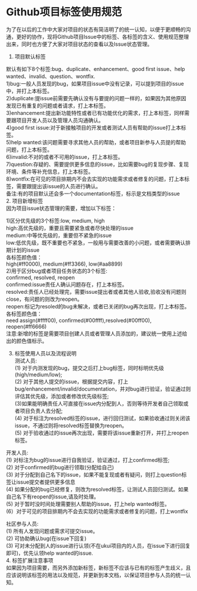 # Github项目标签使用规范
  为了在以后的工作中大家对项目的状态有简洁明了的统一认知，以便于更顺畅的沟通，更好的协作，现将Github项目Issue中的标签、各标签的含义、使用规范整理出来，同时也方便了大家对项目状态的查看以及Issue状态管理。  
1. 项目默认标签

 默认有如下8个标签:bug、duplicate、enhancement、good first issue、help wanted、invalid、question、wontfix.  
1)bug:一般人员发现的bug，如果项目issue中没有记录，可以提到项目的issue中，并打上本标签。  
2)duplicate:提issue前需要先确认没有与要提的问题一样的，如果因为其他原因发现已有重复的问题或者请求，打上本标签。  
3)enhancement:提出新功能特性或者已有功能优化的需求，打上本标签，同样需要跟项目开发人员以及管理人员沟通确认。  
4)good first issue:对于新接触项目的开发或者测试人员有帮助的issue打上本标签。  
5)help wanted:该问题需要寻求其他人员的帮助，或者项目新参与人员提的帮助问题，打上本标签。  
6)invalid:不对的或者不可用的issue，打上本标签。  
7)question:存疑的、需要提供更多信息的issue，比如需要bug的复现步骤、复现环境、条件等补充信息，打上本标签。  
8)wontfix:在可见的项目排期内不会去实现的功能需求或者修复的问题，打上本标签，需要跟提出该issue的人员进行确认。  
备注:有的项目默认还会多一个documentation标签，标示是文档类型的issue  
2. 项目新增标签  
因为项目issue状态管理的需要，增加以下标签：  
  
1)区分优先级的3个标签:low, medium, high  
  high:高优先级的，重要且需要紧急或者尽快处理的issue  
  medium:中等优先级的，重要但不紧急的issue  
  low:低优先级，既不重要也不紧急，一般用与需要改善的小问题，或者需要确认排期计划的issue  
  各标签颜色值：  
high(#ff0000), medium(#ff3366), low(#aa8899)  
2)用于区分bug或者项目任务状态的3个标签:  
 confirmed, resolved, reopen  
  confirmed:issue责任人确认问题存在，打上本标签。  
  resolved:责任人已经处理完，需要issue提出者或者其他人验收,验收没有问题则close，有问题的则改为reopen。  
  reopen:标记为resoled的bug未解决，或者已关闭的bug再次出现，打上本标签。  
  各标签颜色值：  
   need assign(#ffff00), confirmed(#00ffff),resolved(#00ff00), reopen(#ff6666)  
注意:新增的标签是需要项目创建人员或者管理人员添加的，建议统一使用上述给出的颜色值标示。  
  
3. 标签使用人员以及流程说明  
测试人员:  
(1) 对于内测发现的bug，提交之后打上bug标签，同时标明优先级(high/medium/low);  
(2) 对于其他人提交的issue，根据提交内容，打上bug/enhancement/invalid/documentation，并对bug进行验证，验证通过则评估其优先级，添加或者修改优先级标签;  
(3)如果能明确责任人可直接在issue内分配到人，否则等待开发者自己领取或者项目负责人去分配;  
(4) 对于标注为resolved标签的issue，进行回归测试，如果验收通过则关闭该issue，不通过则将resolved标签替换为reopen。  
(5) 对于验收通过的issue再次出现，需要将该issue重新打开，并打上reopen标签。  
  
开发人员:  
(1) 对标注为bug的issue进行自我验证，验证通过，打上confirmed标签;  
(2) 对于confirmed的bug进行领取(分配给自己)  
(3) 对于分配到自己名下的issue，如果不能复现或者有疑问，则打上question标签让issue提交者提供更多信息  
(4) 如果分配的bug已经修复，则改为resolved标签，让测试人员回归测试。如果自己名下有reopen的issue,请及时处理。  
(5) 对于暂时没时间处理需要别人帮助的issue，打上help wanted标签。  
(6）对于可见的项目排期内不会去实现的功能需求或者修复的问题，打上wontfix  
  
社区参与人员:  
(1) 所有人发现问题或需求可提交issue。  
(2) 可协助确认bug(在issue下回复)  
(3) 可对未分配到人的issue进行认领(不在ukui项目内的人员，在issue下进行回复即可)，优先认领help wanted的issue.  
4. 标签扩展注意事项  
    如果因为项目需要，而另外添加新标签，新标签不应该与已有的标签产生歧义，且应该说明该标签的用法以及规范，并更新到本文档，以保证项目参与人员的统一认知。  
